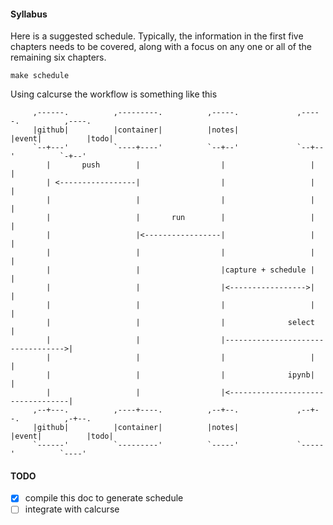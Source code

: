 #### Syllabus

Here is a suggested schedule. Typically, the information in the first five
chapters needs to be covered, along with a focus on any one or all of the
remaining six chapters.

```shell
make schedule
```

Using calcurse the workflow is something like this

```
     ,------.          ,---------.          ,-----.             ,-----.          ,----.
     |github|          |container|          |notes|             |event|          |todo|
     `--+---'          `----+----'          `--+--'             `--+--'          `-+--'
        |       push        |                  |                   |               |   
        | <-----------------|                  |                   |               |   
        |                   |                  |                   |               |   
        |                   |       run        |                   |               |   
        |                   |<-----------------|                   |               |   
        |                   |                  |                   |               |   
        |                   |                  |capture + schedule |               |   
        |                   |                  |<----------------->|               |   
        |                   |                  |                   |               |   
        |                   |                  |              select               |   
        |                   |                  |---------------------------------->|   
        |                   |                  |                   |               |   
        |                   |                  |              ipynb|               |   
        |                   |                  |<----------------------------------|   
     ,--+---.          ,----+----.          ,--+--.             ,--+--.          ,-+--.
     |github|          |container|          |notes|             |event|          |todo|
     `------'          `---------'          `-----'             `-----'          `----'
```

#### TODO

- [X] compile this doc to generate schedule
- [ ] integrate with calcurse
